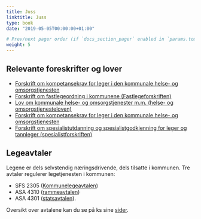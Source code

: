 ```yaml
---
title: Juss
linktitle: Juss
type: book
date: "2019-05-05T00:00:00+01:00"

# Prev/next pager order (if `docs_section_pager` enabled in `params.toml`)
weight: 5
---
```


## Relevante foreskrifter og lover

- [Forskrift om kompetansekrav for leger i den kommunale helse- og omsorgstjenesten](https://lovdata.no/dokument/LTI/forskrift/2017-02-17-192)
- [Forskrift om fastlegeordning i kommunene (Fastlegeforskriften)](https://lovdata.no/dokument/SF/forskrift/2012-08-29-842)
- [Lov om kommunale helse- og omsorgstjenester m.m. (helse- og omsorgstjenesteloven)](https://lovdata.no/dokument/NL/lov/2011-06-24-30)
- [Forskrift om kompetansekrav for leger i den kommunale helse- og omsorgstjenesten](https://lovdata.no/dokument/SF/forskrift/2017-02-17-192)
- [Forskrift om spesialistutdanning og spesialistgodkjenning for leger og tannleger (spesialistforskriften)](https://lovdata.no/dokument/SF/forskrift/2016-12-08-1482)


## Legeavtaler

Legene er dels selvstendig næringsdrivende, dels tilsatte i kommunen. Tre avtaler regulerer legetjenesten i kommunen: 
- SFS 2305 ([Kommunelegeavtalen](https://www.legeforeningen.no/jus-og-arbeidsliv/avtaler-for/leger-ansatt-i-kommunen/KS-leger-ansatt-i-kommunen/sentrale-avtaler/sfs-2305-Saeravtalen/)) 
- ASA 4310 ([rammeavtalen](https://www.kf-infoserie.no/a/h/931fe8f5-8cdf-47ab-a8fb-9e8dba6f8e66/226279?ticketId=d42d0a56-568c-4582-86a4-64d4765fc84a&showExact=true))
- ASA 4301 ([statsavtalen](https://www.legeforeningen.no/jus-og-arbeidsliv/avtaler/Normaltariffen/)).

Oversikt over avtalene kan du se på ks sine [sider](https://www.ks.no/fagomrader/lonn-og-tariff/legeavtaler/).